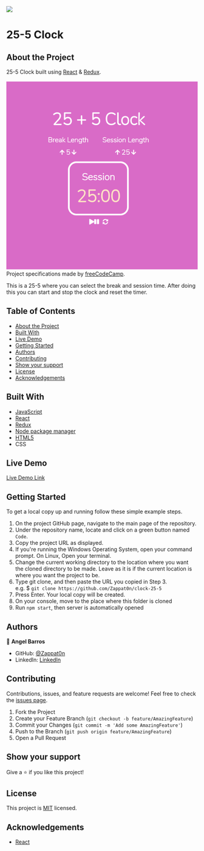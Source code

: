 ![](https://img.shields.io/badge/Microverse-blueviolet)
# 25-5 Clock

## About the Project

25-5 Clock built using [React](https://reactjs.org/) & [Redux](https://redux.js.org/).<br><br>
![Top Page Screenshot](./src/assets/screenshot.png)
Project specifications made by [freeCodeCamp](https://www.freecodecamp.org/learn/front-end-libraries/front-end-libraries-projects/build-a-25--5-clock).

This is a 25-5 where you can select the break and session time.
After doing this you can start and stop the clock and reset the timer.

## Table of Contents

* [About the Project](#about-the-project)
* [Built With](#built-with)
* [Live Demo](#live-demo)
* [Getting Started](#getting-started)
* [Authors](#authors)
* [Contributing](#contributing)
* [Show your support](#show-your-support)
* [License](#license)
* [Acknowledgements](#acknowledgements)

## Built With

* [JavaScript](https://en.wikipedia.org/wiki/JavaScript)
* [React](https://reactjs.org/)
* [Redux](https://redux.js.org/)
* [Node package manager](https://www.npmjs.com/)
* [HTML5](https://en.wikipedia.org/wiki/HTML5)
* CSS

## Live Demo

[Live Demo Link]()


## Getting Started

To get a local copy up and running follow these simple example steps.

1. On the project GitHub page, navigate to the main page of the repository.
2. Under the repository name, locate and click on a green button named `Code`.
3. Copy the project URL as displayed.
4. If you're running the Windows Operating System, open your command prompt. On Linux, Open your terminal.
5. Change the current working directory to the location where you want the cloned directory to be made. Leave as it is if the current location is where you want the project to be.
6. Type git clone, and then paste the URL you copied in Step 3. <br>
e.g. $ `git clone https://github.com/Zappat0n/clock-25-5`
7. Press Enter. Your local copy will be created.
8. On your console, move to the place where this folder is cloned
9. Run `npm start`, then server is automatically opened

## Authors

👤 **Angel Barros**

- GitHub: [@Zappat0n](https://github.com/Zappat0n)
- LinkedIn: [LinkedIn](https://www.linkedin.com/in/angel-barros/)

## Contributing

Contributions, issues, and feature requests are welcome!
Feel free to check the [issues page](../../issues).

1. Fork the Project
2. Create your Feature Branch (`git checkout -b feature/AmazingFeature`)
3. Commit your Changes (`git commit -m 'Add some AmazingFeature'`)
4. Push to the Branch (`git push origin feature/AmazingFeature`)
5. Open a Pull Request


## Show your support

Give a ⭐️ if you like this project!


## License

This project is [MIT](./LICENSE) licensed.


## Acknowledgements
* [React](https://reactjs.org/)
